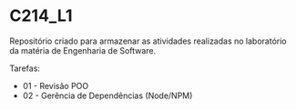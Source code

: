 # C214_L1

Repositório criado para armazenar as atividades realizadas no laboratório da matéria de Engenharia de Software.

Tarefas:
* 01 - Revisão POO
* 02 - Gerência de Dependências (Node/NPM)